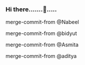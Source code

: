 ### Hi there.......👋.....

merge-commit-from @Nabeel

merge-commit-from @bidyut

merge-commit-from @Asmita

merge-commit-from @aditya



